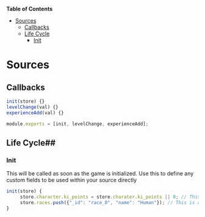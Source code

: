 <!-- markdown-toc start - Don't edit this section. Run M-x markdown-toc-refresh-toc -->
**Table of Contents**

- [Sources](#sources)
    - [Callbacks](#callbacks)
    - [Life Cycle](#life-cycle)
        - [Init](#init)

<!-- markdown-toc end -->

# Sources #
## Callbacks ##
```typescript
init(store) {}
levelChange(val) {}
experienceAdd(val) {}

module.exports = [init, levelChange, experienceAdd];
```

## Life Cycle##
### Init ###
This will be called as soon as the game is initialized. Use this to define any custom fields to be used within your source directly
```typescript
init(store) {
     store.character.ki_points = store.charater.ki_points || 0; // This is a field we need to use. It may have been initialized in another source, so we're 
     store.races.push({"_id": "race_0", "name": "Human"}); // This is adding a new entry to the Races object in the store
}
```
